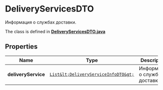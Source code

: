 

# DeliveryServicesDTO

Информация о службах доставки.

The class is defined in **[DeliveryServicesDTO.java](../../src/main/java/org/openapitools/model/DeliveryServicesDTO.java)**

## Properties

Name | Type | Description | Notes
------------ | ------------- | ------------- | -------------
**deliveryService** | [`List&lt;DeliveryServiceInfoDTO&gt;`](DeliveryServiceInfoDTO.md) | Информация о службе доставки. | 



